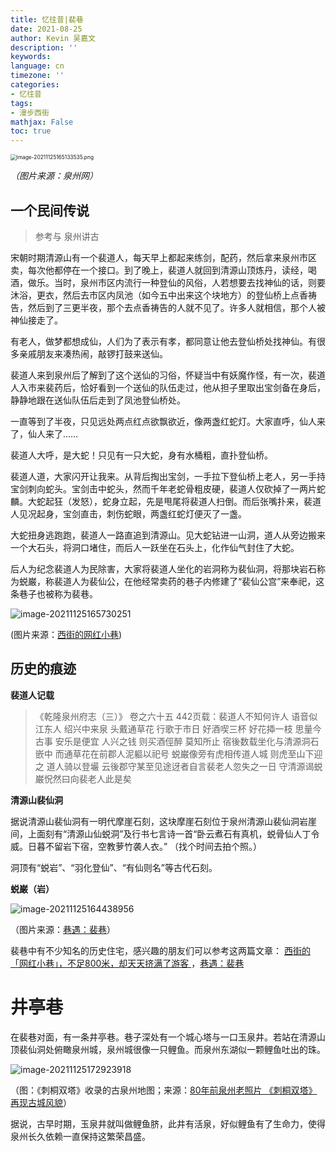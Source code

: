 ```yaml
---
title: 忆往昔|裴巷
date: 2021-08-25
author: Kevin 吴嘉文
description: ''
keywords: 
language: cn
timezone: ''
categories:
- 忆往昔
tags:
- 漫步西街
mathjax: False
toc: true
---
```


<img src="/img/peixiang/image-20211125165133535.png" alt="image-20211125165133535.png" style="zoom:60%;" />

*（图片来源：泉州网）*

<!--more-->

## 一个民间传说

> 参考与 泉州讲古

宋朝时期清源山有一个裴道人，每天早上都起来练剑，配药，然后拿来泉州市区卖，每次他都停在一个接口。到了晚上，裴道人就回到清源山顶炼丹，读经，喝酒，做乐。当时，泉州市区内流行一种登仙的风俗，人若想要去找神仙的话，则要沐浴，更衣，然后去市区内凤池（如今五中出来这个块地方）的登仙桥上点香祷告，然后到了三更半夜，那个去点香祷告的人就不见了。许多人就相信，那个人被神仙接走了。

有老人，做梦都想成仙，人们为了表示有孝，都同意让他去登仙桥处找神仙。有很多亲戚朋友来凑热闹，敲锣打鼓来送仙。

裴道人来到泉州后了解到了这个送仙的习俗，怀疑当中有妖魔作怪，有一次，裴道人入市来裴药后，恰好看到一个送仙的队伍走过，他从担子里取出宝剑备在身后，静静地跟在送仙队伍后走到了凤池登仙桥处。

一直等到了半夜，只见远处两点红点欲飘欲近，像两盏红蛇灯。大家直呼，仙人来了，仙人来了……

裴道人大呼，是大蛇！只见有一只大蛇，身有水桶粗，直扑登仙桥。

裴道人道，大家闪开让我来。从背后掏出宝剑，一手拉下登仙桥上老人，另一手持宝剑刺向蛇头。宝剑击中蛇头，然而千年老蛇骨粗皮硬，裴道人仅砍掉了一两片蛇麟。大蛇起狂（发怒），蛇身立起，先是甩尾将裴道人扫倒。而后张嘴扑来，裴道人见况起身，宝剑直击，刺伤蛇眼，两盏红蛇灯便灭了一盏。

大蛇扭身逃跑跑，裴道人一路直追到清源山。见大蛇钻进一山洞，道人从旁边搬来一个大石头，将洞口堵住，而后人一跃坐在石头上，化作仙气封住了大蛇。

后人为纪念裴道人为民除害，大家将裴道人坐化的岩洞称为裴仙洞，将那块岩石称为蜕巌，称裴道人为裴仙公，在他经常卖药的巷子内修建了“裴仙公宫”来奉祀，这条巷子也被称为裴巷。

![image-20211125165730251](/img/peixiang/image-20211125165730251.png)

(图片来源：[西街的网红小巷](https://www.sohu.com/a/392065571_638188))

## 历史的痕迹

**裴道人记载**

> 《乾隆泉州府志（三）》 卷之六十五 442页载：裴道人不知何许人 语音似江东人 绍兴中来泉 头戴通草花 行歌于市日 好酒喫三杯 好花揷一枝 思量今古事 安乐是便宜 人兴之钱 则买酒俓醉 莫知所止 宿後数载坐化与清源洞石嵌中 而通草花在前郡人泥軀以祀号 蜕巌像旁有虎相传道人城  则虎至山下迎之 道人骑以登壧 云後郡守某至见途迓者自言裴老人忽失之一日 守清源谒蜕巌怳然曰向裴老人此是矣

**清源山裴仙洞**

据说清源山裴仙洞有一明代摩崖石刻，这块摩崖石刻位于泉州清源山裴仙洞岩崖间，上面刻有“清源山仙蜕洞”及行书七言诗一首“卧云煮石有真机，蜕骨仙人丁令威。日暮不留岩下宿，空教萝竹袭人衣。” （找个时间去拍个照。）

洞顶有“蜕岩”、“羽化登仙”、“有仙则名”等古代石刻。

**蜕巌（岩）**

![image-20211125164438956](/img/peixiang/image-20211125164438956.png)

（图片来源：[巷遇：裴巷](https://www.sohu.com/a/234733603_683837)）

裴巷中有不少知名的历史住宅，感兴趣的朋友们可以参考这两篇文章： [西街的「网红小巷」，不足800米，却天天挤满了游客 ](https://www.sohu.com/a/392065571_638188)，[巷遇：裴巷 ](西街的「网红小巷」，不足800米，却天天挤满了游客 )

#  井亭巷

在裴巷对面，有一条井亭巷。巷子深处有一个城心塔与一口玉泉井。若站在清源山顶裴仙洞处俯瞰泉州城，泉州城很像一只鲤鱼。而泉州东湖似一颗鲤鱼吐出的珠。

![image-20211125172923918](/img/peixiang/image-20211125172923918.png)

（图：《刺桐双塔》收录的古泉州地图；来源：[80年前泉州老照片 《刺桐双塔》再现古城风貌](http://www.mnw.cn/quanzhou/news/874425.html)）

据说，古早时期，玉泉井就叫做鲤鱼脐，此井有活泉，好似鲤鱼有了生命力，使得泉州长久依赖一直保持这繁荣昌盛。


